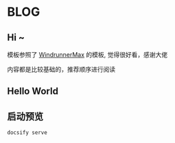 # BLOG


## Hi ~

模板参照了 [WindrunnerMax](https://github.com/WindrunnerMax/EveryDay) 的模板, 觉得很好看，感谢大佬

内容都是比较基础的，推荐顺序进行阅读

## Hello World

## 启动预览

```
docsify serve
```